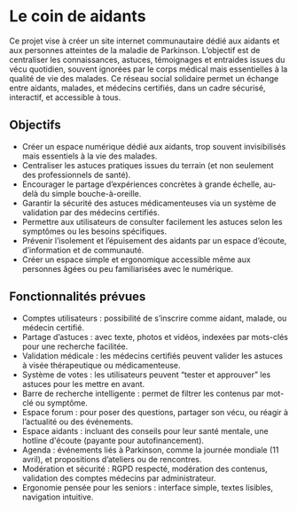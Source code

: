# Le coin de aidants 

Ce projet vise à créer un site internet communautaire dédié aux aidants et aux personnes atteintes de la maladie de Parkinson. L’objectif est de centraliser les connaissances, astuces, témoignages et entraides issues du vécu quotidien, souvent ignorées par le corps médical mais essentielles à la qualité de vie des malades. Ce réseau social solidaire permet un échange entre aidants, malades, et médecins certifiés, dans un cadre sécurisé, interactif, et accessible à tous.

## Objectifs
 - Créer un espace numérique dédié aux aidants, trop souvent invisibilisés mais essentiels à la vie des malades.
 - Centraliser les astuces pratiques issues du terrain (et non seulement des professionnels de santé).
 - Encourager le partage d’expériences concrètes à grande échelle, au-delà du simple bouche-à-oreille.
 - Garantir la sécurité des astuces médicamenteuses via un système de validation par des médecins certifiés.
 - Permettre aux utilisateurs de consulter facilement les astuces selon les symptômes ou les besoins spécifiques.
 - Prévenir l’isolement et l’épuisement des aidants par un espace d’écoute, d’information et de communauté.
 - Créer un espace simple et ergonomique accessible même aux personnes âgées ou peu familiarisées avec le numérique.

## Fonctionnalités prévues 

- Comptes utilisateurs : possibilité de s’inscrire comme aidant, malade, ou médecin certifié.
- Partage d’astuces : avec texte, photos et vidéos, indexées par mots-clés pour une recherche facilitée.
- Validation médicale : les médecins certifiés peuvent valider les astuces à visée thérapeutique ou médicamenteuse.
- Système de votes : les utilisateurs peuvent “tester et approuver” les astuces pour les mettre en avant.
- Barre de recherche intelligente : permet de filtrer les contenus par mot-clé ou symptôme.
- Espace forum : pour poser des questions, partager son vécu, ou réagir à l’actualité ou des événements.
- Espace aidants : incluant des conseils pour leur santé mentale, une hotline d'écoute (payante pour autofinancement).
- Agenda : événements liés à Parkinson, comme la journée mondiale (11 avril), et propositions d’ateliers ou de rencontres.
- Modération et sécurité : RGPD respecté, modération des contenus, validation des comptes médecins par administrateur.
- Ergonomie pensée pour les seniors : interface simple, textes lisibles, navigation intuitive.
